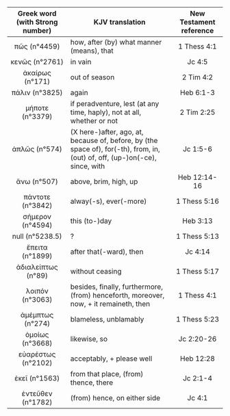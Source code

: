 |Greek word (with Strong number)|KJV translation|New Testament reference|
|:---:|-----|:---:|
πῶς (n°4459)|how, after (by) what manner (means), that|1 Thess 4:1|
κενῶς (n°2761)|in vain|Jc 4:5|
ἀκαίρως (n°171)|out of season|2 Tim 4:2|
πάλιν (n°3825)|again|Heb 6:1-3|
μήποτε (n°3379)|if  peradventure, lest (at any time, haply), not at all, whether or not|2 Tim 2:25|
ἁπλῶς (n°574)|(X  here-)after, ago, at, because of, before, by (the space of), for(-th),  from, in, (out) of, off, (up-)on(-ce), since, with|Jc 1:5-6|
ἄνω (n°507)|above, brim, high, up|Heb 12:14-16|
πάντοτε (n°3842)|alway(-s),  ever(-more)|1 Thess 5:16|
σήμερον (n°4594)|this  (to-)day|Heb 3:13|
null (n°5238.5)|?|1 Thess 5:13|
ἔπειτα (n°1899)|after that(-ward), then|Jc 4:14|
ἀδιαλείπτως (n°89)|without ceasing|1 Thess 5:17|
λοιπόν (n°3063)|besides, finally, furthermore, (from) henceforth,  moreover, now, + it remaineth, then|1 Thess 4:1|
ἀμέμπτως (n°274)|blameless, unblamably|1 Thess 5:23|
ὁμοίως (n°3668)|likewise, so|Jc 2:20-26|
εὐαρέστως (n°2102)|acceptably, + please well|Heb 12:28|
ἐκεῖ (n°1563)|from that place, (from) thence, there|Jc 2:1-4|
ἐντεῦθεν (n°1782)|(from) hence, on either side|Jc 4:1|

